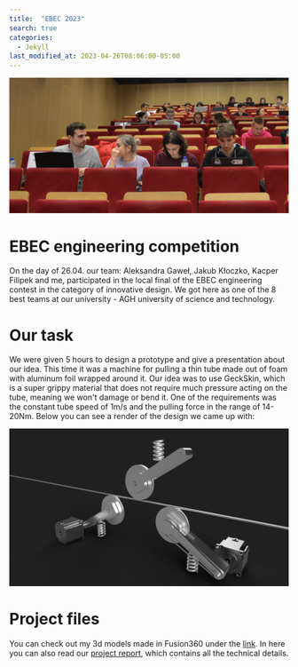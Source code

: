 ```yaml
---
title:  "EBEC 2023"
search: true
categories: 
  - Jekyll
last_modified_at: 2023-04-26T08:06:00-05:00
---
```



![Our team](/assets/images/ebec_main_image.jpg)

# EBEC engineering competition

On the day of 26.04. our team: Aleksandra Gaweł, Jakub Kłoczko, Kacper Filipek and me, participated in the local final of the EBEC engineering contest in the category of innovative design. We got here as one of the 8 best teams at our university - AGH university of science and technology. 

# Our task
We were given 5 hours to design a prototype and give a presentation about our idea. This time it was a machine for pulling a thin tube made out of foam with aluminum foil wrapped around it. Our idea was to use GeckSkin, which is a super grippy material that does not require much pressure acting on the tube, meaning we won't damage or bend it. One of the requirements was the constant tube speed of 1m/s and the pulling force in the range of 14-20Nm. Below you can see a render of the design we came up with: 

![Render](/assets/images/ebec_render_1.PNG)


# Project files
You can check out my 3d models made in Fusion360 under the [link](https://gmail302895.autodesk360.com/g/shares/SH512d4QTec90decfa6ea0548ff2dd54b0c7).
In here you can also read our [project report](https://drive.google.com/file/d/1catzuWGfGzA6fLQcf-V2HrsYpCAqBeDW/view?usp=sharing), which contains all the technical details.


